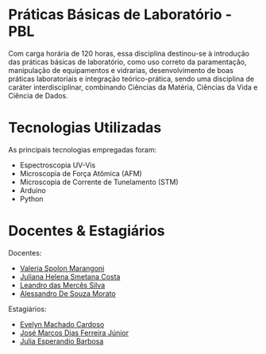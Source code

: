 # Práticas Básicas de Laboratório - PBL

Com carga horária de 120 horas, essa disciplina destinou-se à introdução das práticas básicas de laboratório, como uso correto da paramentação, manipulação de equipamentos e vidrarias, desenvolvimento de boas práticas laboratoriais e integração teórico-prática, sendo uma disciplina de caráter interdisciplinar, combinando Ciências da Matéria, Ciências da Vida e Ciência de Dados.

# Tecnologias Utilizadas

As principais tecnologias empregadas foram:

- Espectroscopia UV-Vis
- Microscopia de Força Atômica (AFM)
- Microscopia de Corrente de Tunelamento (STM)
- Arduino
- Python

# Docentes & Estagiários

Docentes:

- [Valeria Spolon Marangoni]()
- [Juliana Helena Smetana Costa]()
- [Leandro das Mercês Silva]()
- [Alessandro De Souza Morato]()

Estagiários:

- [Evelyn Machado Cardoso]()
- [José Marcos Dias Ferreira Júnior]()
- [Julia Esperandio Barbosa]()
